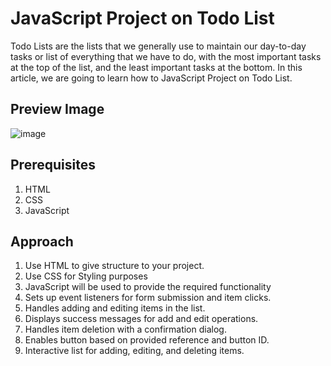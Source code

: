 # JavaScript Project on Todo List #


Todo Lists are the lists that we generally use to maintain our day-to-day tasks or list of everything that we have to do, with the most important tasks at the top of the list, and the least important tasks at the bottom. In this article, we are going to learn how to JavaScript Project on Todo List.

## Preview Image ##

![image](https://github.com/harisowndharyav01/To-Do-List/assets/147607204/854661a3-9c2b-4d1d-94e2-24a085e854ff)


## Prerequisites ##
1. HTML
2. CSS
3. JavaScript

   
## Approach ##
1. Use HTML to give structure to your project.
2. Use CSS for Styling purposes
3. JavaScript will be used to provide the required functionality
4. Sets up event listeners for form submission and item clicks.
5. Handles adding and editing items in the list.
6. Displays success messages for add and edit operations.
7. Handles item deletion with a confirmation dialog.
8. Enables button based on provided reference and button ID.
9. Interactive list for adding, editing, and deleting items.
